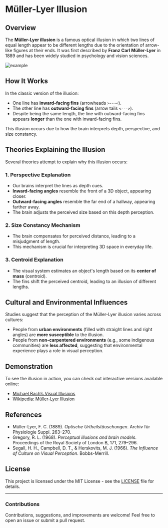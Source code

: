 # Müller-Lyer Illusion

## Overview
The **Müller-Lyer illusion** is a famous optical illusion in which two lines of equal length appear to be different lengths due to the orientation of arrow-like figures at their ends. It was first described by **Franz Carl Müller-Lyer** in 1889 and has been widely studied in psychology and vision sciences.  

![example](https://github.com/user-attachments/assets/2e998ae4-bfc9-4e40-b232-988077c2fc26)

## How It Works
In the classic version of the illusion:
- One line has **inward-facing fins** (arrowheads `>---<`).
- The other line has **outward-facing fins** (arrow tails `<--->`).
- Despite being the same length, the line with outward-facing fins appears **longer** than the one with inward-facing fins.

This illusion occurs due to how the brain interprets depth, perspective, and size constancy.

## Theories Explaining the Illusion
Several theories attempt to explain why this illusion occurs:

### 1. Perspective Explanation
- Our brains interpret the lines as depth cues.
- **Inward-facing angles** resemble the front of a 3D object, appearing closer.
- **Outward-facing angles** resemble the far end of a hallway, appearing farther away.
- The brain adjusts the perceived size based on this depth perception.

### 2. Size Constancy Mechanism
- The brain compensates for perceived distance, leading to a misjudgment of length.
- This mechanism is crucial for interpreting 3D space in everyday life.

### 3. Centroid Explanation
- The visual system estimates an object's length based on its **center of mass** (centroid).
- The fins shift the perceived centroid, leading to an illusion of different lengths.

## Cultural and Environmental Influences
Studies suggest that the perception of the Müller-Lyer illusion varies across cultures:
- People from **urban environments** (filled with straight lines and right angles) are **more susceptible** to the illusion.
- People from **non-carpentered environments** (e.g., some indigenous communities) are **less affected**, suggesting that environmental experience plays a role in visual perception.

## Demonstration
To see the illusion in action, you can check out interactive versions available online:
- [Michael Bach’s Visual Illusions](https://michaelbach.de/ot/sze-muelue/)
- [Wikipedia: Müller-Lyer Illusion](https://en.wikipedia.org/wiki/M%C3%BCller-Lyer_illusion)

## References
- Müller-Lyer, F. C. (1889). *Optische Urtheilstäuschungen*. Archiv für Physiologie Suppl. 263–270.
- Gregory, R. L. (1968). *Perceptual illusions and brain models*. Proceedings of the Royal Society of London B, 171, 279–296.
- Segall, H. H., Campbell, D. T., & Herskovits, M. J. (1966). *The Influence of Culture on Visual Perception*. Bobbs-Merrill.

## License
This project is licensed under the MIT License - see the [LICENSE](https://github.com/Assem-ElQersh/Muller-Lyer-Illusion/blob/main/LICENSE) file for details.

---

### Contributions
Contributions, suggestions, and improvements are welcome! Feel free to open an issue or submit a pull request.
